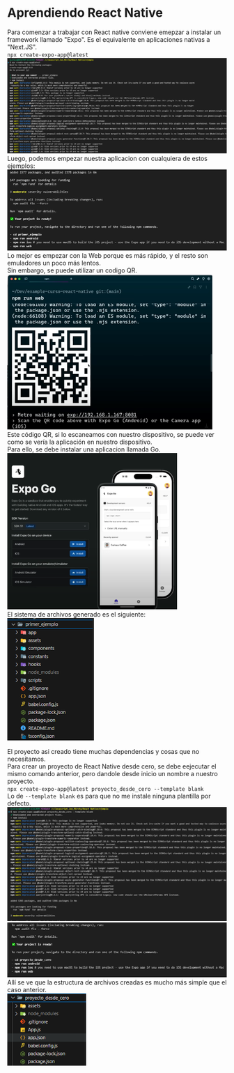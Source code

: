 # Aprendiendo React Native
Para comenzar a trabajar con React native conviene emepzar a instalar un framework llamado "Expo". Es el equivalente en aplicaciones nativas a "Next.JS".  
`npx create-expo-app@latest`  
![Expo](./imagenes/instalacion%20expo%20framework.PNG)  
Luego, podemos empezar nuestra aplicacion con cualquiera de estos ejemplos:  
![Empezar con Expo](./imagenes/empezar_expo.PNG)  
Lo mejor es empezar con la Web porque es más rápido, y el resto son emuladores un poco más lentos.  
Sin embargo, se puede utilizar un codigo QR.  
![QR Expo](./imagenes/QR_expo_go.PNG)  
Este código QR, si lo escaneamos con nuestro dispositivo, se puede ver como se vería la aplicación en nuestro dispositivo.  
Para ello, se debe instalar una aplicacion llamada Go.  
![Expo en movil](./imagenes/expo_go.PNG)  
El sistema de archivos generado es el siguiente:  
![Sistema de archivo](./imagenes/sistema%20de%20archivos.PNG)  
  
El proyecto asi creado tiene muchas dependencias y cosas que no necesitamos.  
Para crear un proyecto de React Native desde cero, se debe eejecutar el mismo comando anterior, pero dandole desde inicio un nombre a nuestro proyecto.  
`npx create-expo-app@latest proyecto_desde_cero --template blank`  
Lo de `--template blank` es para que no me instale ninguna plantilla por defecto.  
![Empezar con Expo](./imagenes/instalacion%20expo%20proyecto%20desde%20cero.PNG)  
![Expo](./imagenes/empezar_expo_cero.PNG)  
Allí se ve que la estructura de archivos creadas es mucho más simple que el caso anterior.  
![Sistema de archivo](./imagenes/sistema%20de%20archivos_desde%20cero.PNG)